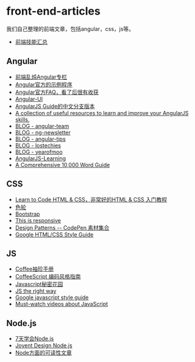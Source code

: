 front-end-articles
==================

我们自己整理的前端文章，包括angular，css，js等。

* [前端技能汇总](https://github.com/JacksonTian/fks)

## Angular

* [前端乱炖Angular专栏](http://www.html-js.com/article/column/50)
* [Angular官方的示例程序](https://builtwith.angularjs.org/)
* [Angular官方FAQ，看了后很有收获](https://github.com/angular/angular.js/wiki)
* [Angular-UI](http://angular-ui.github.io/)
* [AngularJS Guide的中文分支版本](https://github.com/jmcunningham/AngularJS-Learning/blob/master/ZH-CN.md)
* [A collection of useful resources to learn and improve your AngularJS skills.](https://github.com/timjacobi/angular-education)
* [BLOG - angular-team](http://blog.angularjs.org/)
* [BLOG - ng-newsletter](http://www.ng-newsletter.com/posts/)
* [BLOG - angular-tips](http://angular-tips.com/)
* [BLOG - lostechies](http://lostechies.com/gabrielschenker/category/angularjs/)
* [BLOG - yearofmoo](http://www.yearofmoo.com/)
* [AngularJS-Learning](https://github.com/jmcunningham/AngularJS-Learning)
* [A Comprehensive 10,000 Word Guide](http://www.airpair.com/angularjs)

## CSS

* [Learn to Code HTML & CSS，非常好的HTML & CSS 入门教程](http://learn.shayhowe.com/html-css/)
* [色轮](https://kuler.adobe.com/zh/create/color-wheel/)
* [Bootstrap](http://getbootstrap.com/css/)
* [This is responsive](http://bradfrost.github.io/this-is-responsive/)
* [Design Patterns -- CodePen 素材集合](http://codepen.io/patterns/)
* [Google HTML/CSS Style Guide](http://google-styleguide.googlecode.com/svn/trunk/htmlcssguide.xml)

## JS

* [Coffee袖珍手册](http://zhang.zipeng.info/library/coffeescript/index.html)
* [CoffeeScript 编码风格指南](https://github.com/geekplux/coffeescript-style-guide)
* [Javascript秘密花园](http://bonsaiden.github.io/JavaScript-Garden/zh/)
* [JS the right way](http://jstherightway.org/)
* [Google javascript style guide](http://google-styleguide.googlecode.com/svn/trunk/javascriptguide.xml)
* [Must-watch videos about JavaScript](https://github.com/bolshchikov/js-must-watch)


## Node.js

* [7天学会Node.js](http://nqdeng.github.io/7-days-nodejs/#1)
* [Joyent Design Node.js](http://www.joyent.com/developers/node/design)
* [Node方面的可读性文章](https://github.com/dailyNode/node-daily)
